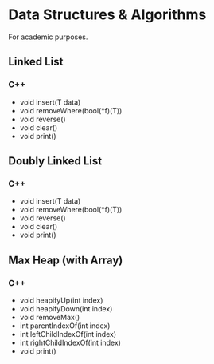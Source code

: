# Data Structures & Algorithms

For academic purposes.

## Linked List
### C++
  * void insert(T data)
  * void removeWhere(bool(*f)(T))
  * void reverse()
  * void clear()
  * void print()

## Doubly Linked List
### C++
  * void insert(T data)
  * void removeWhere(bool(*f)(T))
  * void reverse()
  * void clear()
  * void print()

## Max Heap (with Array)
### C++
  * void heapifyUp(int index)
  * void heapifyDown(int index)
  * void removeMax()
  * int parentIndexOf(int index)
  * int leftChildIndexOf(int index)
  * int rightChildIndexOf(int index)
  * void print()